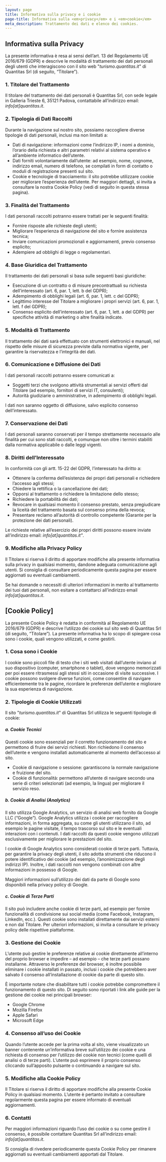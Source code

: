 ```yaml
---
layout: page
title: Informativa sulla privacy e i cookie
page-title: Informativa sulla <em>privacy</em> e i <em>cookie</em>
meta_description: Trattamento dei dati e elenco dei cookies.
---
```



## Informativa sulla Privacy

La presente informativa è resa ai sensi dell’art. 13 del Regolamento UE 2016/679 (GDPR) e descrive le modalità di trattamento dei dati personali degli utenti che interagiscono con il sito web "*turismo.quantitas.it*" di Quantitas Srl (di seguito, “Titolare”).

### 1. Titolare del Trattamento

Il titolare del trattamento dei dati personali è Quantitas Srl, con sede legale in Galleria Trieste 6, 35121 Padova, contattabile all’indirizzo email: *info[at]quantitas.it*.

### 2. Tipologia di Dati Raccolti

Durante la navigazione sul nostro sito, possiamo raccogliere diverse tipologie di dati personali, inclusi ma non limitati a:

- Dati di navigazione: informazioni come l’indirizzo IP, i nomi a dominio, l’orario della richiesta e altri parametri relativi al sistema operativo e all’ambiente informatico dell’utente.
- Dati forniti volontariamente dall’utente: ad esempio, nome, cognome, indirizzo email, numero di telefono, se compilati in form di contatto o moduli di registrazione presenti sul sito.
- Cookie e tecnologie di tracciamento: il sito potrebbe utilizzare cookie per migliorare l’esperienza dell’utente. Per maggiori dettagli, si invita a consultare la nostra Cookie Policy (vedi di seguito in questa stessa pagina).

### 3. Finalità del Trattamento

I dati personali raccolti potranno essere trattati per le seguenti finalità:

- Fornire risposte alle richieste degli utenti;
- Migliorare l’esperienza di navigazione del sito e fornire assistenza tecnica;
- Inviare comunicazioni promozionali e aggiornamenti, previo consenso esplicito;
- Adempiere ad obblighi di legge o regolamentari.

### 4. Base Giuridica del Trattamento

Il trattamento dei dati personali si basa sulle seguenti basi giuridiche:

- Esecuzione di un contratto o di misure precontrattuali su richiesta dell’interessato (art. 6, par. 1, lett. b del GDPR);
- Adempimento di obblighi legali (art. 6, par. 1, lett. c del GDPR);
- Legittimo interesse del Titolare a migliorare i propri servizi (art. 6, par. 1, lett. f del GDPR);
- Consenso esplicito dell’interessato (art. 6, par. 1, lett. a del GDPR) per specifiche attività di marketing o altre finalità indicate.

### 5. Modalità di Trattamento

Il trattamento dei dati sarà effettuato con strumenti elettronici e manuali, nel rispetto delle misure di sicurezza previste dalla normativa vigente, per garantire la riservatezza e l’integrità dei dati.

### 6. Comunicazione e Diffusione dei Dati

I dati personali raccolti potranno essere comunicati a:

- Soggetti terzi che svolgono attività strumentali ai servizi offerti dal Titolare (ad esempio, fornitori di servizi IT, consulenti);
- Autorità giudiziarie o amministrative, in adempimento di obblighi legali.

I dati non saranno oggetto di diffusione, salvo esplicito consenso dell’interessato.

### 7. Conservazione dei Dati

I dati personali saranno conservati per il tempo strettamente necessario alle finalità per cui sono stati raccolti, e comunque non oltre i termini stabiliti dalla normativa applicabile o dalle leggi vigenti.

### 8. Diritti dell’Interessato

In conformità con gli artt. 15-22 del GDPR, l’interessato ha diritto a:

- Ottenere la conferma dell’esistenza dei propri dati personali e richiedere l’accesso agli stessi;
- Chiedere la rettifica o la cancellazione dei dati;
- Opporsi al trattamento o richiedere la limitazione dello stesso;
- Richiedere la portabilità dei dati;
- Revocare in qualsiasi momento il consenso prestato, senza pregiudicare la liceità del trattamento basata sul consenso prima della revoca;
- Presentare reclamo all’autorità di controllo competente (Garante per la protezione dei dati personali).

Le richieste relative all’esercizio dei propri diritti possono essere inviate all’indirizzo email: *info[at]quantitas.it"*.

### 9. Modifiche alla Privacy Policy

Il Titolare si riserva il diritto di apportare modifiche alla presente informativa sulla privacy in qualsiasi momento, dandone adeguata comunicazione agli utenti. Si consiglia di consultare periodicamente questa pagina per essere aggiornati su eventuali cambiamenti.

Se hai domande o necessiti di ulteriori informazioni in merito al trattamento dei tuoi dati personali, non esitare a contattarci all’indirizzo email *info[at]quantitas.it*.

## [Cookie Policy]

La presente Cookie Policy è redatta in conformità al Regolamento UE 2016/679 (GDPR) e descrive l’utilizzo dei cookie sul sito web di Quantitas Srl (di seguito, “Titolare”). La presente informativa ha lo scopo di spiegare cosa sono i cookie, quali vengono utilizzati, e come gestirli.

### 1. Cosa sono i Cookie

I cookie sono piccoli file di testo che i siti web visitati dall’utente inviano al suo dispositivo (computer, smartphone o tablet), dove vengono memorizzati per poi essere ritrasmessi agli stessi siti in occasione di visite successive. I cookie possono svolgere diverse funzioni, come consentire di navigare efficientemente tra le pagine, ricordare le preferenze dell’utente e migliorare la sua esperienza di navigazione.

### 2. Tipologie di Cookie Utilizzati

Il sito "*turismo.quantitas.it*" di Quantitas Srl utilizza le seguenti tipologie di cookie:

##### a. Cookie Tecnici

Questi cookie sono essenziali per il corretto funzionamento del sito e permettono di fruire dei servizi richiesti. Non richiedono il consenso dell’utente e vengono installati automaticamente al momento dell’accesso al sito.

- Cookie di navigazione o sessione: garantiscono la normale navigazione e fruizione del sito.
- Cookie di funzionalità: permettono all’utente di navigare secondo una serie di criteri selezionati (ad esempio, la lingua) per migliorare il servizio reso.

##### b. Cookie di Analisi (Analytics)

Il sito utilizza Google Analytics, un servizio di analisi web fornito da Google LLC (“Google”). Google Analytics utilizza i cookie per raccogliere informazioni, in forma aggregata, su come gli utenti utilizzano il sito, ad esempio le pagine visitate, il tempo trascorso sul sito e le eventuali interazioni con i contenuti. I dati raccolti da questi cookie vengono utilizzati esclusivamente per migliorare le prestazioni del sito.

I cookie di Google Analytics sono considerati cookie di terze parti. Tuttavia, per garantire la privacy degli utenti, il sito adotta strumenti che riducono il potere identificativo dei cookie (ad esempio, l’anonimizzazione degli indirizzi IP). Inoltre, i dati raccolti non vengono combinati con altre informazioni in possesso di Google.

Maggiori informazioni sull’utilizzo dei dati da parte di Google sono disponibili nella privacy policy di Google.

##### c. Cookie di Terze Parti

Il sito può includere anche cookie di terze parti, ad esempio per fornire funzionalità di condivisione sui social media (come Facebook, Instagram, LinkedIn, ecc.). Questi cookie sono installati direttamente dai servizi esterni e non dal Titolare. Per ulteriori informazioni, si invita a consultare le privacy policy delle rispettive piattaforme.

### 3. Gestione dei Cookie

L’utente può gestire le preferenze relative ai cookie direttamente all’interno del proprio browser e impedire – ad esempio – che terze parti possano installarne. Attraverso le preferenze del browser, è inoltre possibile eliminare i cookie installati in passato, inclusi i cookie che potrebbero aver salvato il consenso all’installazione di cookie da parte di questo sito.

È importante notare che disabilitare tutti i cookie potrebbe compromettere il funzionamento di questo sito. Di seguito sono riportati i link alle guide per la gestione dei cookie nei principali browser:

- Google Chrome
- Mozilla Firefox
- Apple Safari
- Microsoft Edge

### 4. Consenso all’uso dei Cookie

Quando l’utente accede per la prima volta al sito, viene visualizzato un banner contenente un’informativa breve sull’utilizzo dei cookie e una richiesta di consenso per l’utilizzo dei cookie non tecnici (come quelli di analisi o di terze parti). L’utente può esprimere il proprio consenso cliccando sull’apposito pulsante o continuando a navigare sul sito.

### 5. Modifiche alla Cookie Policy

Il Titolare si riserva il diritto di apportare modifiche alla presente Cookie Policy in qualsiasi momento. L’utente è pertanto invitato a consultare regolarmente questa pagina per essere informato di eventuali aggiornamenti.

### 6. Contatti

Per maggiori informazioni riguardo l’uso dei cookie o su come gestire il consenso, è possibile contattare Quantitas Srl all’indirizzo email: *info[at]quantitas.it*.

Si consiglia di rivedere periodicamente questa Cookie Policy per rimanere aggiornati su eventuali cambiamenti apportati dal Titolare.

